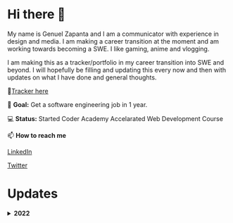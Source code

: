 # Hi there 👋

My name is Genuel Zapanta and I am a communicator with experience in design and media. I am making a career transition at the moment and am working towards becoming a SWE. I like gaming, anime and vlogging.

I am making this as a tracker/portfolio in my career transition into SWE and beyond. I will hopefully be filling and updating this every now and then with updates on what I have done and general thoughts.

🌱[Tracker here](https://github.com/rulerrobin/SelfEduTracker/blob/main/README.md)

🥅 **Goal:** Get a software engineering job in 1 year.

💻 **Status:** Started Coder Academy Accelarated Web Development Course

📫 **How to reach me** 

[LinkedIn](https://www.linkedin.com/in/genuel-mark-zapanta-6a3411140/)

[Twitter](https://twitter.com/GenuelMark)

# Updates

**<details><summary>2022</summary>**
<p>
Planning out coursework and basic foundations. 

June 23 - Added

🥅 **Goal:** Get a software engineering job in 1 year. 

👨‍💻 **Status:** Planning courses and self curriculum

<p>
  
**<details><summary>2023</summary>**
<p>

March 28 - Updated 

Changed status from to 👨‍💻 **Status:** Planning courses and self curriculum --> 💻 **Status:** Started Coder Academy Accelarated Web Development Course
  
<!--
**rulerrobin/rulerrobin** is a ✨ _special_ ✨ repository because its `README.md` (this file) appears on your GitHub profile.

Here are some ideas to get you started:

- 🔭 I’m currently working on ...
- 🌱 I’m currently learning ...
- 👯 I’m looking to collaborate on ...
- 🤔 I’m looking for help with ...
- 💬 Ask me about ...
- 📫 How to reach me: ...
- 😄 Pronouns: ...
- ⚡ Fun fact: ...
-->
